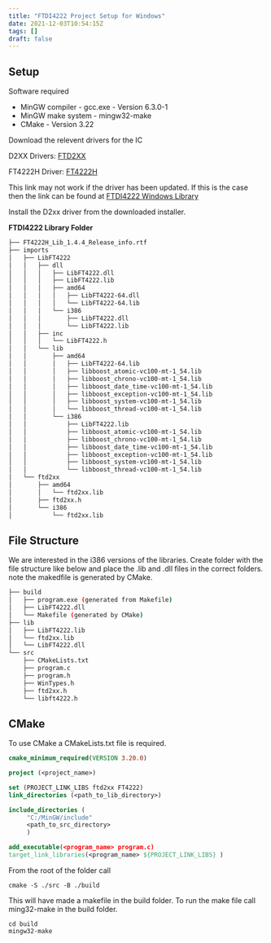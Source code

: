 ```yaml
---
title: "FTDI4222 Project Setup for Windows"
date: 2021-12-03T10:54:15Z
tags: []
draft: false
---
```


## Setup 

Software required 
* MinGW compiler - gcc.exe - Version 6.3.0-1
* MinGW make system - mingw32-make
* CMake - Version 3.22


Download the relevent drivers for the IC

D2XX Drivers: <a href=https://ftdichip.com/wp-content/uploads/2021/08/CDM212364_Setup.zip target="_blank">FTD2XX</a>

FT4222H Driver: <a href=https://www.ftdichip.com/Support/SoftwareExamples/LibFT4222-v1.4.4.zip target="_blank">FT4222H</a>

This link may not work if the driver has been updated. If this is the case then the link can be found at <a href=https://ftdichip.com/products/ft4222h/ target="_blank">FTDI4222 Windows Library</a>


Install the D2xx driver from the downloaded installer. 
<!-- This will place the ftd2xx.dll in the System32 folder. -->


**FTDI4222 Library Folder**

```bash
├── FT4222H_Lib_1.4.4_Release_info.rtf
├── imports
│   ├── LibFT4222
│   │   ├── dll
│   │   │   ├── LibFT4222.dll
│   │   │   ├── LibFT4222.lib
│   │   │   ├── amd64
│   │   │   │   ├── LibFT4222-64.dll
│   │   │   │   └── LibFT4222-64.lib
│   │   │   └── i386
│   │   │       ├── LibFT4222.dll
│   │   │       └── LibFT4222.lib
│   │   ├── inc
│   │   │   └── LibFT4222.h
│   │   └── lib
│   │       ├── amd64
│   │       │   ├── LibFT4222-64.lib
│   │       │   ├── libboost_atomic-vc100-mt-1_54.lib
│   │       │   ├── libboost_chrono-vc100-mt-1_54.lib
│   │       │   ├── libboost_date_time-vc100-mt-1_54.lib
│   │       │   ├── libboost_exception-vc100-mt-1_54.lib
│   │       │   ├── libboost_system-vc100-mt-1_54.lib
│   │       │   └── libboost_thread-vc100-mt-1_54.lib
│   │       └── i386
│   │           ├── LibFT4222.lib
│   │           ├── libboost_atomic-vc100-mt-1_54.lib
│   │           ├── libboost_chrono-vc100-mt-1_54.lib
│   │           ├── libboost_date_time-vc100-mt-1_54.lib
│   │           ├── libboost_exception-vc100-mt-1_54.lib
│   │           ├── libboost_system-vc100-mt-1_54.lib
│   │           └── libboost_thread-vc100-mt-1_54.lib
│   └── ftd2xx
│       ├── amd64
│       │   └── ftd2xx.lib
│       ├── ftd2xx.h
│       └── i386
│           └── ftd2xx.lib
```

## File Structure

We are interested in the i386 versions of the libraries. Create folder with the file structure like below and place the .lib and .dll files in the correct folders. note the makedfile is generated by CMake.

```bash
├── build
│   ├── program.exe (generated from Makefile)
│   ├── LibFT4222.dll
│   └── Makefile (generated by CMake)
├── lib
│   ├── LibFT4222.lib
│   └── ftd2xx.lib
│   └── LibFT4222.dll
└── src
    ├── CMakeLists.txt
    ├── program.c
    ├── program.h
    ├── WinTypes.h
    ├── ftd2xx.h
    └── libft4222.h
```

## CMake 

To use CMake a CMakeLists.txt file is required.

```cmake
cmake_minimum_required(VERSION 3.20.0)

project (<project_name>)

set (PROJECT_LINK_LIBS ftd2xx FT4222)
link_directories (<path_to_lib_directory>) 

include_directories (
     "C:/MinGW/include"
     <path_to_src_directory> 
     )

add_executable(<program_name> program.c) 
target_link_libraries(<program_name> ${PROJECT_LINK_LIBS} )
```

From the root of the folder call
```
cmake -S ./src -B ./build
```

This will have made a makefile in the build folder. To run the make file call ming32-make in the build folder.
```
cd build
mingw32-make
``` 















